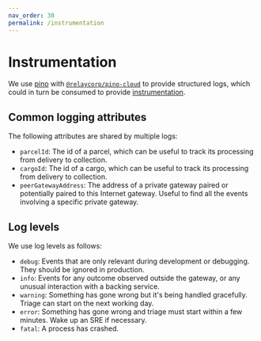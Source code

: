 ```yaml
---
nav_order: 30
permalink: /instrumentation
---
```

# Instrumentation

We use [pino](https://getpino.io/) with [`@relaycorp/pino-cloud`](https://www.npmjs.com/package/@relaycorp/pino-cloud) to provide structured logs, which could in turn be consumed to provide [instrumentation](https://john-millikin.com/sre-school/instrumentation).

## Common logging attributes

The following attributes are shared by multiple logs:

- `parcelId`: The id of a parcel, which can be useful to track its processing from delivery to collection.
- `cargoId`: The id of a cargo, which can be useful to track its processing from delivery to collection.
- `peerGatewayAddress`: The address of a private gateway paired or potentially paired to this Internet gateway. Useful to find all the events involving a specific private gateway.

## Log levels

We use log levels as follows:

- `debug`: Events that are only relevant during development or debugging. They should be ignored in production.
- `info`: Events for any outcome observed outside the gateway, or any unusual interaction with a backing service.
- `warning`: Something has gone wrong but it's being handled gracefully. Triage can start on the next working day.
- `error`: Something has gone wrong and triage must start within a few minutes. Wake up an SRE if necessary.
- `fatal`: A process has crashed.
